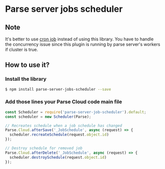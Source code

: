 # Parse server jobs scheduler

## Note 
It's better to use [cron job](https://docs.parseplatform.org/cloudcode/guide/#scheduling-a-job) instead of using this library.
You have to handle the concurrency issue since this plugin is running by parse server's workers if cluster is true.

## How to use it?

### Install the library

```sh
$ npm install parse-server-jobs-scheduler --save
```

### Add those lines your Parse Cloud code main file

```js
const Scheduler = require('parse-server-job-scheduler').default;
const scheduler = new Scheduler(Parse);

// Recreates schedule when a job schedule has changed
Parse.Cloud.afterSave('_JobSchedule', async (request) => {
  scheduler.recreateSchedule(request.object.id)
});

// Destroy schedule for removed job
Parse.Cloud.afterDelete('_JobSchedule', async (request) => {
  scheduler.destroySchedule(request.object.id)
});
```
